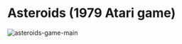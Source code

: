 
# Asteroids (1979 Atari game)

![asteroids-game-main](https://user-images.githubusercontent.com/29616144/177475871-9804d39d-afdc-4db3-bcb1-b924b0931214.jpg)



